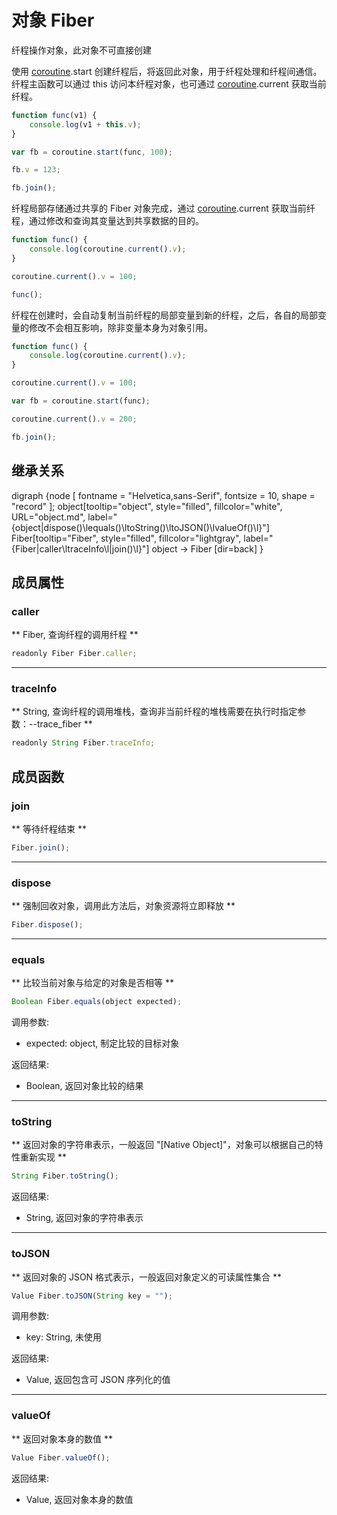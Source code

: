 # 对象 Fiber
纤程操作对象，此对象不可直接创建

使用 [coroutine](../../module/ifs/coroutine.md).start 创建纤程后，将返回此对象，用于纤程处理和纤程间通信。
纤程主函数可以通过 this 访问本纤程对象，也可通过 [coroutine](../../module/ifs/coroutine.md).current 获取当前纤程。

```JavaScript
function func(v1) {
    console.log(v1 + this.v);
}

var fb = coroutine.start(func, 100);

fb.v = 123;

fb.join();
```

纤程局部存储通过共享的 Fiber 对象完成，通过 [coroutine](../../module/ifs/coroutine.md).current 获取当前纤程，通过修改和查询其变量达到共享数据的目的。

```JavaScript
function func() {
    console.log(coroutine.current().v);
}

coroutine.current().v = 100;

func();
```

纤程在创建时，会自动复制当前纤程的局部变量到新的纤程，之后，各自的局部变量的修改不会相互影响，除非变量本身为对象引用。

```JavaScript
function func() {
    console.log(coroutine.current().v);
}

coroutine.current().v = 100;

var fb = coroutine.start(func);

coroutine.current().v = 200;

fb.join();
```

## 继承关系
<dot>digraph {node [ fontname = "Helvetica,sans-Serif", fontsize = 10, shape = "record" ];
object[tooltip="object", style="filled", fillcolor="white", URL="object.md", label="{object|dispose()\lequals()\ltoString()\ltoJSON()\lvalueOf()\l}"]
Fiber[tooltip="Fiber", style="filled", fillcolor="lightgray", label="{Fiber|caller\ltraceInfo\l|join()\l}"]
object -> Fiber [dir=back]
}</dot>

## 成员属性
        
### caller
** Fiber, 查询纤程的调用纤程 **

```JavaScript
readonly Fiber Fiber.caller;
```

--------------------------
### traceInfo
** String, 查询纤程的调用堆栈，查询非当前纤程的堆栈需要在执行时指定参数：--trace_fiber **

```JavaScript
readonly String Fiber.traceInfo;
```

## 成员函数
        
### join
** 等待纤程结束 **

```JavaScript
Fiber.join();
```

--------------------------
### dispose
** 强制回收对象，调用此方法后，对象资源将立即释放 **

```JavaScript
Fiber.dispose();
```

--------------------------
### equals
** 比较当前对象与给定的对象是否相等 **

```JavaScript
Boolean Fiber.equals(object expected);
```

调用参数:
* expected: object, 制定比较的目标对象

返回结果:
* Boolean, 返回对象比较的结果

--------------------------
### toString
** 返回对象的字符串表示，一般返回 "[Native Object]"，对象可以根据自己的特性重新实现 **

```JavaScript
String Fiber.toString();
```

返回结果:
* String, 返回对象的字符串表示

--------------------------
### toJSON
** 返回对象的 JSON 格式表示，一般返回对象定义的可读属性集合 **

```JavaScript
Value Fiber.toJSON(String key = "");
```

调用参数:
* key: String, 未使用

返回结果:
* Value, 返回包含可 JSON 序列化的值

--------------------------
### valueOf
** 返回对象本身的数值 **

```JavaScript
Value Fiber.valueOf();
```

返回结果:
* Value, 返回对象本身的数值


